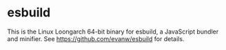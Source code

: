 # esbuild

This is the Linux Loongarch 64-bit binary for esbuild, a JavaScript bundler and minifier. See https://github.com/evanw/esbuild for details.
